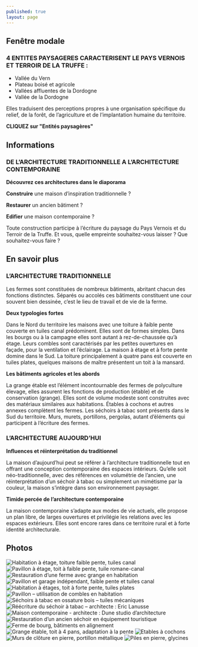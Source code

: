 ```yaml
---
published: true
layout: page
---
```



## Fenêtre modale

### 4 ENTITES PAYSAGERES CARACTERISENT LE PAYS VERNOIS ET TERROIR DE LA TRUFFE :

- Vallée du Vern
- Plateau boisé et agricole
- Vallées affluentes de la Dordogne
- Vallée de la Dordogne

Elles traduisent des perceptions propres à une organisation spécifique du relief, de la forêt, de l’agriculture et de l’implantation humaine du territoire.

**CLIQUEZ sur "Entités paysagères"**

## Informations

### DE L’ARCHITECTURE TRADITIONNELLE A L’ARCHITECTURE CONTEMPORAINE

**Découvrez ces architectures dans le diaporama**

**Construire** une maison d’inspiration traditionnelle ? 

**Restaurer** un ancien bâtiment ?

**Edifier** une maison contemporaine ?

Toute construction participe à l’écriture du paysage du Pays Vernois et du Terroir de la Truffe. Et vous, quelle empreinte souhaitez-vous laisser ? Que souhaitez-vous faire ? 

## En savoir plus

### L’ARCHITECTURE TRADITIONNELLE

Les fermes sont constituées de nombreux bâtiments, abritant chacun des fonctions distinctes. Séparés ou accolés ces bâtiments constituent une cour souvent bien dessinée, c’est le lieu de travail et de vie de la ferme.

**Deux typologies fortes**

Dans le Nord du territoire les maisons avec une toiture à faible pente couverte en tuiles canal prédominent. Elles sont de formes simples. Dans les bourgs ou à la campagne elles sont autant à rez-de-chaussée qu’à étage. Leurs combles sont caractérisés par les petites ouvertures en façade, pour la ventilation et l’éclairage.
La maison à étage et à forte pente domine dans le Sud. La toiture principalement à quatre pans est couverte en tuiles plates, quelques maisons de maître présentent un toit à la mansard.

**Les bâtiments agricoles et les abords**

La grange étable est l’élément incontournable des fermes de polyculture élevage, elles assurent les fonctions de production (étable) et de conservation (grange). Elles sont de volume modeste sont construites avec des matériaux similaires aux habitations. Étables à cochons et autres annexes complètent les fermes. Les séchoirs à tabac sont présents dans le Sud du territoire. Murs, murets, portillons, pergolas, autant d’éléments qui participent à l’écriture des fermes.

### L’ARCHITECTURE AUJOURD’HUI

**Influences et réinterprétation du traditionnel**

La maison d’aujourd’hui peut se référer à l’architecture traditionnelle tout en offrant une conception contemporaine des espaces intérieurs. Qu’elle soit néo-traditionnelle, avec des références en volumétrie de l’ancien, une réinterprétation d’un séchoir à tabac ou simplement un mimétisme par la couleur, la maison s’intègre dans son environnement paysager.


**Timide percée de l’architecture contemporaine**

La maison contemporaine s’adapte aux modes de vie actuels, elle propose un plan libre, de larges ouvertures et privilégie les relations avec les espaces extérieurs. Elles sont encore rares dans ce territoire rural et à forte identité architecturale. 


## Photos
![Habitation à étage, toiture faible pente, tuiles canal](/data/images/20/architecture/20_ARCHITECTURE_1.jpg)
![Pavillon à étage, toit à faible pente, tuile romane-canal](/data/images/20/architecture/20_ARCHITECTURE_2.jpg)
![Restauration d’une ferme avec grange en habitation](/data/images/20/architecture/20_ARCHITECTURE_3.jpg)
![Pavillon et garage indépendant, faible pente et tuiles canal ](/data/images/20/architecture/20_ARCHITECTURE_4.jpg)
![Habitation à étages, toit à forte pente, tuiles plates](/data/images/20/architecture/20_ARCHITECTURE_5.jpg)
![Pavillon – utilisation de combles en habitation](/data/images/20/architecture/20_ARCHITECTURE_6.jpg)
![Séchoirs à tabac en ossature bois – tuiles mécaniques](/data/images/20/architecture/20_ARCHITECTURE_7.jpg)
![Réécriture du séchoir à tabac – architecte : Eric Lanusse](/data/images/20/architecture/20_ARCHITECTURE_8.jpg)
![Maison contemporaine - architecte : Dune studio d’architecture](/data/images/20/architecture/20_ARCHITECTURE_9.jpg)
![Restauration d’un ancien séchoir en équipement touristique](/data/images/20/architecture/20_ARCHITECTURE_10.jpg)
![Ferme de bourg, bâtiments en alignement](/data/images/20/architecture/20_ARCHITECTURE_11.jpg)
![Grange étable, toit à 4 pans, adaptation à la pente](/data/images/20/architecture/20_ARCHITECTURE_12.jpg)
![Etables à cochons](/data/images/20/architecture/20_ARCHITECTURE_13.jpg)
![Murs de clôture en pierre, portillon métallique](/data/images/20/architecture/20_ARCHITECTURE_14.jpg)
![Piles en pierre, glycines](/data/images/20/architecture/20_ARCHITECTURE_15.jpg)

